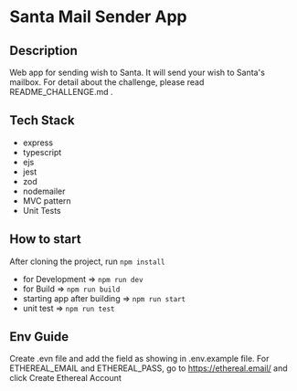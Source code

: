 # Santa Mail Sender App

## Description
Web app for sending wish to Santa. It will send your wish to Santa's mailbox. For detail about the challenge, please read README_CHALLENGE.md .

## Tech Stack
- express
- typescript
- ejs
- jest
- zod
- nodemailer
- MVC pattern
- Unit Tests

## How to start
After cloning the project, run `npm install`
- for Development => `npm run dev`
- for Build => `npm run build`
- starting app after building => `npm run start`
- unit test => `npm run test`

## Env Guide
Create .evn file and add the field as showing in .env.example file. For ETHEREAL_EMAIL and ETHEREAL_PASS, go to https://ethereal.email/ and click Create Ethereal Account

